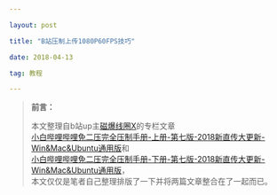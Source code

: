 ```yaml
---

layout: post

title: "B站压制上传1080P60FPS技巧"

date: 2018-04-13

tag: 教程

---
```



>**前言：**     
>
>本文整理自b站up主[磁爆线圈X](https://space.bilibili.com/3512816#/)的专栏文章       
>[小白哔哩哔哩免二压完全压制手册-上册-第七版-2018新直传大更新-Win&Mac&Ubuntu通用版](https://www.bilibili.com/read/cv311967)和       
>[小白哔哩哔哩免二压完全压制手册-下册-第七版-2018新直传大更新-Win&Mac&Ubuntu通用版](https://www.bilibili.com/read/cv311975?from=articleDetail)，        
>本文仅仅是笔者自己整理排版了一下并将两篇文章整合在了一起而已。

